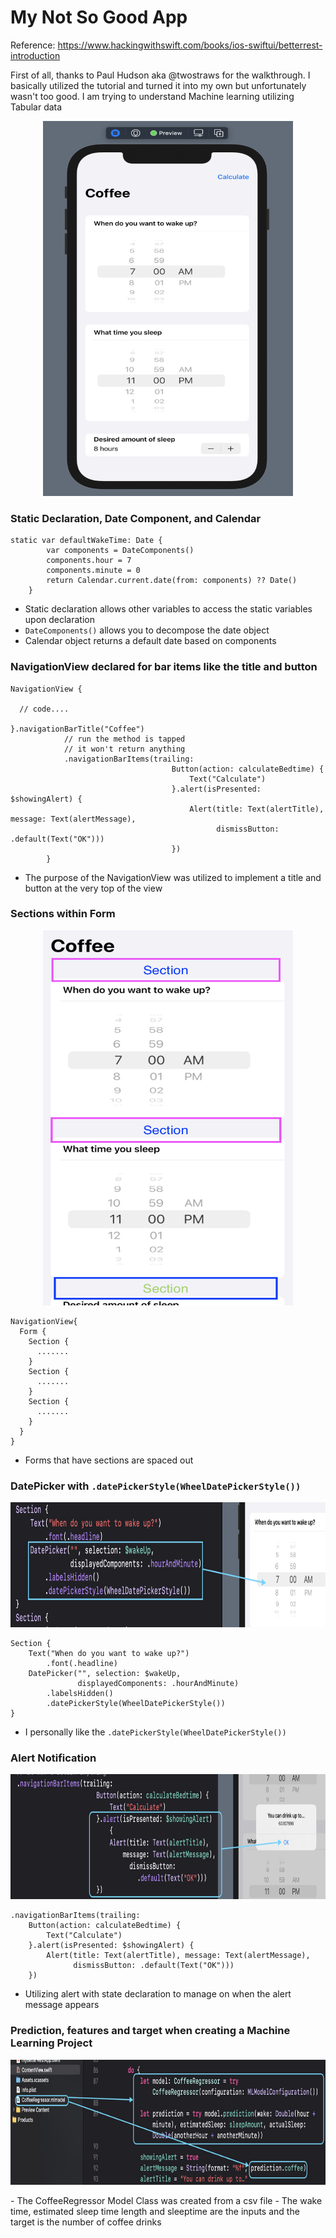 # My Not So Good App 

Reference: https://www.hackingwithswift.com/books/ios-swiftui/betterrest-introduction

First of all, thanks to Paul Hudson aka @twostraws for the walkthrough. 
I basically utilized the tutorial and turned it into my own but unfortunately wasn't too good.
I am trying to understand Machine learning utilizing Tabular data

<p align="center">
  <img src="./Images/Not so Good App.png" width="400" height="600" title="My SwiftUI App">
</p>


### Static Declaration, Date Component, and Calendar 

```
static var defaultWakeTime: Date {
        var components = DateComponents()
        components.hour = 7
        components.minute = 0
        return Calendar.current.date(from: components) ?? Date()
    }
```
- Static declaration allows other variables to access the static variables upon declaration 
- ```DateComponents()``` allows you to decompose the date object
- Calendar object returns a default date based on components

### NavigationView declared for bar items like the title and button
```
NavigationView {

  // code....

}.navigationBarTitle("Coffee")
            // run the method is tapped
            // it won't return anything
            .navigationBarItems(trailing:
                                    Button(action: calculateBedtime) {
                                        Text("Calculate")
                                    }.alert(isPresented: $showingAlert) {
                                        Alert(title: Text(alertTitle), message: Text(alertMessage),
                                              dismissButton: .default(Text("OK")))
                                    })
        }
```
- The purpose of the NavigationView was utilized to implement a title and button at the very top of the view

### Sections within Form
<p align="center">
  <img src="./Images/Sections.png" width="400" height="600" title="My SwiftUI App">
</p>

```
NavigationView{
  Form {
    Section {
      .......
    }
    Section {
      .......
    }
    Section {
      .......
    }
  }
}
```
- Forms that have sections are spaced out

### DatePicker with ```.datePickerStyle(WheelDatePickerStyle())```
<p align="center">
  <img src="./Images/DatePicker.png" width="600" height="200" title="My SwiftUI App">
</p>

```
Section {
    Text("When do you want to wake up?")
        .font(.headline)
    DatePicker("", selection: $wakeUp,
               displayedComponents: .hourAndMinute)
        .labelsHidden()
        .datePickerStyle(WheelDatePickerStyle())
}
```
- I personally like the ```.datePickerStyle(WheelDatePickerStyle())```

### Alert Notification
<p align="center">
  <img src="./Images/Alert Notification.png" width="600" height="200" title="My SwiftUI App">
</p>

```
.navigationBarItems(trailing:
    Button(action: calculateBedtime) {
        Text("Calculate")
    }.alert(isPresented: $showingAlert) {
        Alert(title: Text(alertTitle), message: Text(alertMessage),
              dismissButton: .default(Text("OK")))
    })
```
- Utilizing alert with state declaration to manage on when the alert message appears

### Prediction, features and target when creating a Machine Learning Project
<p align="center">
  <img src="./Images/Prediction.png" width="600" height="200" title="My SwiftUI App">
</p>
- The CoffeeRegressor Model Class was created from a csv file  
- The wake time, estimated sleep time length and sleeptime are the inputs and the target is the number of coffee drinks




